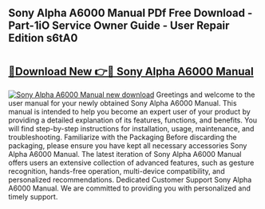 ## Sony Alpha A6000 Manual PDf Free Download - Part-1iO Service Owner Guide - User Repair Edition s6tA0

# <h2><a href="http://cf13682.oget.top/?id=Sony+Alpha+A6000+Manual">🔗Download New 👉🔴 Sony Alpha A6000 Manual</a></h2>

[![Sony Alpha A6000 Manual new download](https://i.imgur.com/5g1atiW.png)](http://cf13682.oget.top/?id=Sony+Alpha+A6000+Manual)
Greetings and welcome to the user manual for your newly obtained Sony Alpha A6000 Manual. This manual is intended to help you become an expert user of your product by providing a detailed explanation of its features, functions, and benefits. You will find step-by-step instructions for installation, usage, maintenance, and troubleshooting. Familiarize with the Packaging Before discarding the packaging, please ensure you have kept all necessary accessories Sony Alpha A6000 Manual. The latest iteration of Sony Alpha A6000 Manual offers users an extensive collection of advanced features, such as gesture recognition, hands-free operation, multi-device compatibility, and personalized recommendations. Dedicated Customer Support Sony Alpha A6000 Manual. We are committed to providing you with personalized and timely support.

